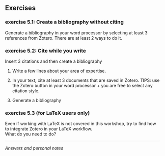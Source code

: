 ## Exercises

### exercise 5.1: Create a bibliography without citing 

Generate a bibliography in your word processor by selecting at least 3 references from Zotero. There are at least 2 ways to do it.


### exercise 5.2: Cite while you write

Insert 3 citations and then create a bibliography

1. Write a few lines about your area of expertise.

1. In your text, cite at least 3 documents that are saved in Zotero. TIPS: use the Zotero button in your word processor +  you are free to select any citation style.   

1. Generate a bibliography


### exercise 5.3 (for LaTeX users only)   

Even if working with LaTeX is not covered in this workshop, try to find how to integrate Zotero in your LaTeX workflow.   
What do you need to do?


---
*Answers and personal notes*
